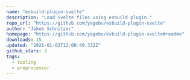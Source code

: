 ```yaml
---
name: "esbuild-plugin-svelte"
description: "Load Svelte files using esbuild plugin."
repo_url: "https://github.com/yagebu/esbuild-plugin-svelte"
author: "Jakob Schnitzer"
homepage: "https://github.com/yagebu/esbuild-plugin-svelte#readme"
downloads: 15
updated: "2021-01-02T12:08:49.332Z"
github_stars: 3
tags: 
  - tooling
  - preprocessor
---
```

